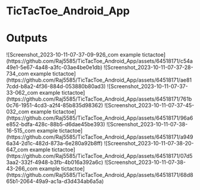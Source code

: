 # TicTacToe_Android_App
<h1> Outputs</h1>
![Screenshot_2023-10-11-07-37-09-926_com example tictactoe]
(https://github.com/Raj5585/TicTacToe_Android_App/assets/64518171/c54a49e1-5e67-4a48-a3fc-03ae4be0e1db)
![Screenshot_2023-10-11-07-37-28-734_com example tictactoe]
(https://github.com/Raj5585/TicTacToe_Android_App/assets/64518171/ae817cdd-b8a2-4f36-884d-053880b80ad3)
![Screenshot_2023-10-11-07-37-33-062_com example tictactoe]
(https://github.com/Raj5585/TicTacToe_Android_App/assets/64518171/761b0c76-1951-4cd3-a2f4-85b835d98362)
![Screenshot_2023-10-11-07-37-45-032_com example tictactoe]
(https://github.com/Raj5585/TicTacToe_Android_App/assets/64518171/96a6e852-bdfa-428c-88b5-d6dae45be393)
![Screenshot_2023-10-11-07-38-16-515_com example tictactoe]
(https://github.com/Raj5585/TicTacToe_Android_App/assets/64518171/a9496a34-2d1c-482d-873a-6e280a92b8ff)
![Screenshot_2023-10-11-07-38-20-647_com example tictactoe]
(https://github.com/Raj5585/TicTacToe_Android_App/assets/64518171/07d53aa2-332f-4948-b3fb-4b016a392a6c)
![Screenshot_2023-10-11-07-38-43-266_com example tictactoe]
(https://github.com/Raj5585/TicTacToe_Android_App/assets/64518171/68d865b1-2064-49a9-ac1a-d3d434ab6a5a)

